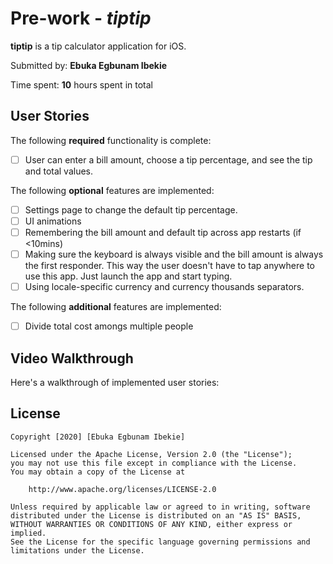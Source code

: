 # Pre-work - *tiptip*

**tiptip** is a tip calculator application for iOS.

Submitted by: **Ebuka Egbunam Ibekie**

Time spent: **10** hours spent in total

## User Stories

The following **required** functionality is complete:

* [ ] User can enter a bill amount, choose a tip percentage, and see the tip and total values.


The following **optional** features are implemented:
* [ ] Settings page to change the default tip percentage.
* [ ] UI animations
* [ ] Remembering the bill amount  and default tip across app restarts (if <10mins)
* [ ] Making sure the keyboard is always visible and the bill amount is always the first responder. This way the user doesn't have to tap anywhere to use this app. Just launch the app and start typing.
* [ ] Using locale-specific currency and currency thousands separators.

The following **additional** features are implemented:

- [ ] Divide total cost amongs multiple people


## Video Walkthrough 

Here's a walkthrough of implemented user stories:
<blockquote class="imgur-embed-pub" lang="en" data-id="a/eVuyVyf" data-context="false" ><a href="//imgur.com/a/eVuyVyf"></a></blockquote><script async src="//s.imgur.com/min/embed.js" charset="utf-8"></script>


## License

    Copyright [2020] [Ebuka Egbunam Ibekie]

    Licensed under the Apache License, Version 2.0 (the "License");
    you may not use this file except in compliance with the License.
    You may obtain a copy of the License at

        http://www.apache.org/licenses/LICENSE-2.0

    Unless required by applicable law or agreed to in writing, software
    distributed under the License is distributed on an "AS IS" BASIS,
    WITHOUT WARRANTIES OR CONDITIONS OF ANY KIND, either express or implied.
    See the License for the specific language governing permissions and
    limitations under the License.
